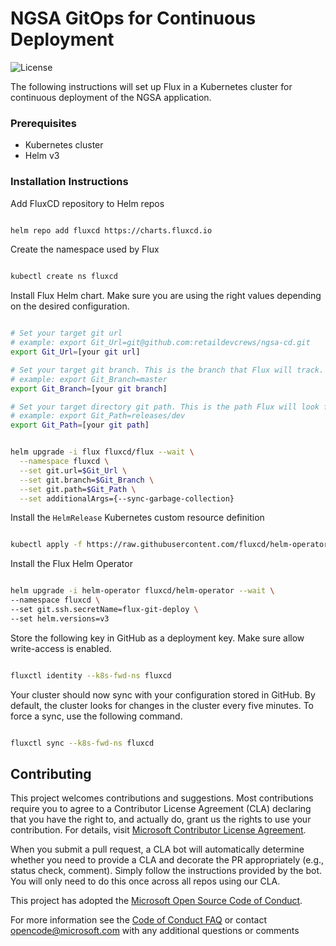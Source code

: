 # NGSA GitOps for Continuous Deployment
![License](https://img.shields.io/badge/license-MIT-green.svg)


The following instructions will set up Flux in a Kubernetes cluster for continuous deployment of the NGSA application.

### Prerequisites

- Kubernetes cluster
- Helm v3


### Installation Instructions

Add FluxCD repository to Helm repos

```bash

helm repo add fluxcd https://charts.fluxcd.io

```

Create the namespace used by Flux

``` bash

kubectl create ns fluxcd

```

Install Flux Helm chart. Make sure you are using the right values depending on the desired configuration.
```bash

# Set your target git url
# example: export Git_Url=git@github.com:retaildevcrews/ngsa-cd.git
export Git_Url=[your git url]

# Set your target git branch. This is the branch that Flux will track.
# example: export Git_Branch=master
export Git_Branch=[your git branch]

# Set your target directory git path. This is the path Flux will look for yaml to be applied in the cluster.
# example: export Git_Path=releases/dev
export Git_Path=[your git path]


helm upgrade -i flux fluxcd/flux --wait \
  --namespace fluxcd \
  --set git.url=$Git_Url \
  --set git.branch=$Git_Branch \
  --set git.path=$Git_Path \
  --set additionalArgs={--sync-garbage-collection}

```

Install the `HelmRelease` Kubernetes custom resource definition
```bash

kubectl apply -f https://raw.githubusercontent.com/fluxcd/helm-operator/master/deploy/crds.yaml

```
Install the Flux Helm Operator
``` bash

helm upgrade -i helm-operator fluxcd/helm-operator --wait \
--namespace fluxcd \
--set git.ssh.secretName=flux-git-deploy \
--set helm.versions=v3

```

Store the following key in GitHub as a deployment key. Make sure allow write-access is enabled.

 ``` bash

fluxctl identity --k8s-fwd-ns fluxcd

```

Your cluster should now sync with your configuration stored in GitHub. By default, the cluster looks for changes in the cluster every five minutes. To force a sync, use the following command.
``` bash

fluxctl sync --k8s-fwd-ns fluxcd

```

## Contributing

This project welcomes contributions and suggestions. Most contributions require you to agree to a
Contributor License Agreement (CLA) declaring that you have the right to, and actually do, grant us
the rights to use your contribution. For details, visit [Microsoft Contributor License Agreement](https://cla.opensource.microsoft.com).

When you submit a pull request, a CLA bot will automatically determine whether you need to provide
a CLA and decorate the PR appropriately (e.g., status check, comment). Simply follow the instructions
provided by the bot. You will only need to do this once across all repos using our CLA.

This project has adopted the [Microsoft Open Source Code of Conduct](https://opensource.microsoft.com/codeofconduct/).

For more information see the [Code of Conduct FAQ](https://opensource.microsoft.com/codeofconduct/faq/) or
contact [opencode@microsoft.com](mailto:opencode@microsoft.com) with any additional questions or comments
